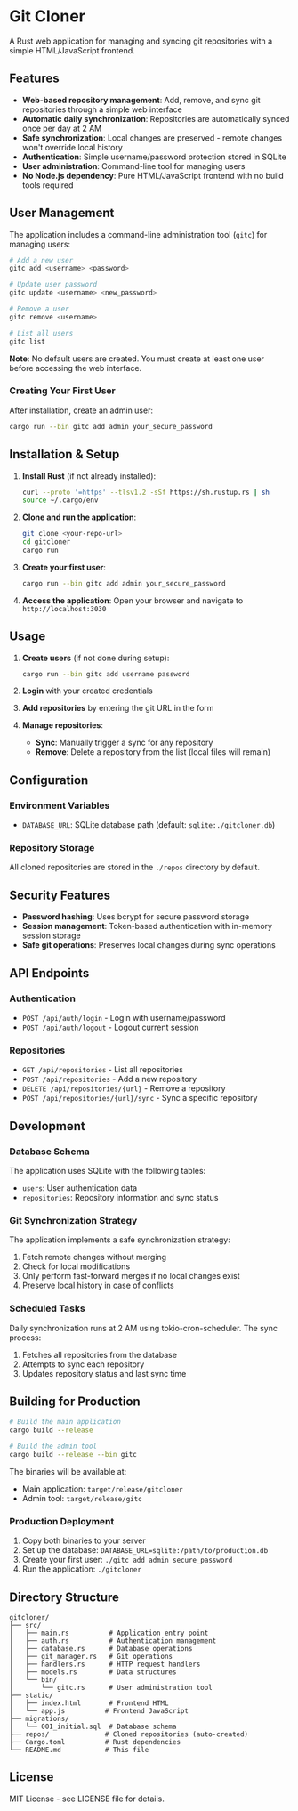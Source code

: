 # Git Cloner

A Rust web application for managing and syncing git repositories with a simple HTML/JavaScript frontend.

## Features

- **Web-based repository management**: Add, remove, and sync git repositories through a simple web interface
- **Automatic daily synchronization**: Repositories are automatically synced once per day at 2 AM
- **Safe synchronization**: Local changes are preserved - remote changes won't override local history
- **Authentication**: Simple username/password protection stored in SQLite
- **User administration**: Command-line tool for managing users
- **No Node.js dependency**: Pure HTML/JavaScript frontend with no build tools required

## User Management

The application includes a command-line administration tool (`gitc`) for managing users:

```bash
# Add a new user
gitc add <username> <password>

# Update user password
gitc update <username> <new_password>

# Remove a user
gitc remove <username>

# List all users
gitc list
```

**Note**: No default users are created. You must create at least one user before accessing the web interface.

### Creating Your First User

After installation, create an admin user:
```bash
cargo run --bin gitc add admin your_secure_password
```

## Installation & Setup

1. **Install Rust** (if not already installed):
   ```bash
   curl --proto '=https' --tlsv1.2 -sSf https://sh.rustup.rs | sh
   source ~/.cargo/env
   ```

2. **Clone and run the application**:
   ```bash
   git clone <your-repo-url>
   cd gitcloner
   cargo run
   ```

3. **Create your first user**:
   ```bash
   cargo run --bin gitc add admin your_secure_password
   ```

4. **Access the application**:
   Open your browser and navigate to `http://localhost:3030`

## Usage

1. **Create users** (if not done during setup):
   ```bash
   cargo run --bin gitc add username password
   ```

2. **Login** with your created credentials
3. **Add repositories** by entering the git URL in the form
4. **Manage repositories**:
   - **Sync**: Manually trigger a sync for any repository
   - **Remove**: Delete a repository from the list (local files will remain)

## Configuration

### Environment Variables

- `DATABASE_URL`: SQLite database path (default: `sqlite:./gitcloner.db`)

### Repository Storage

All cloned repositories are stored in the `./repos` directory by default.

## Security Features

- **Password hashing**: Uses bcrypt for secure password storage
- **Session management**: Token-based authentication with in-memory session storage
- **Safe git operations**: Preserves local changes during sync operations

## API Endpoints

### Authentication
- `POST /api/auth/login` - Login with username/password
- `POST /api/auth/logout` - Logout current session

### Repositories
- `GET /api/repositories` - List all repositories
- `POST /api/repositories` - Add a new repository
- `DELETE /api/repositories/{url}` - Remove a repository
- `POST /api/repositories/{url}/sync` - Sync a specific repository

## Development

### Database Schema

The application uses SQLite with the following tables:
- `users`: User authentication data
- `repositories`: Repository information and sync status

### Git Synchronization Strategy

The application implements a safe synchronization strategy:
1. Fetch remote changes without merging
2. Check for local modifications
3. Only perform fast-forward merges if no local changes exist
4. Preserve local history in case of conflicts

### Scheduled Tasks

Daily synchronization runs at 2 AM using tokio-cron-scheduler. The sync process:
1. Fetches all repositories from the database
2. Attempts to sync each repository
3. Updates repository status and last sync time

## Building for Production

```bash
# Build the main application
cargo build --release

# Build the admin tool
cargo build --release --bin gitc
```

The binaries will be available at:
- Main application: `target/release/gitcloner`
- Admin tool: `target/release/gitc`

### Production Deployment

1. Copy both binaries to your server
2. Set up the database: `DATABASE_URL=sqlite:/path/to/production.db`
3. Create your first user: `./gitc add admin secure_password`
4. Run the application: `./gitcloner`

## Directory Structure

```
gitcloner/
├── src/
│   ├── main.rs          # Application entry point
│   ├── auth.rs          # Authentication management
│   ├── database.rs      # Database operations
│   ├── git_manager.rs   # Git operations
│   ├── handlers.rs      # HTTP request handlers
│   ├── models.rs        # Data structures
│   └── bin/
│       └── gitc.rs      # User administration tool
├── static/
│   ├── index.html       # Frontend HTML
│   └── app.js          # Frontend JavaScript
├── migrations/
│   └── 001_initial.sql  # Database schema
├── repos/              # Cloned repositories (auto-created)
├── Cargo.toml          # Rust dependencies
└── README.md           # This file
```

## License

MIT License - see LICENSE file for details.